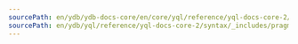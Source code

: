 ```yaml
---
sourcePath: en/ydb/ydb-docs-core/en/core/yql/reference/yql-docs-core-2/syntax/_includes/pragma/ydb.md
sourcePath: en/ydb/yql/reference/yql-docs-core-2/syntax/_includes/pragma/ydb.md
---
```

